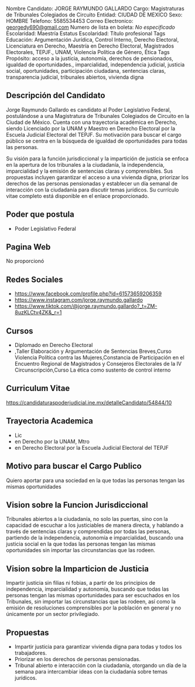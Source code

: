 Nombre Candidato: JORGE RAYMUNDO GALLARDO
Cargo: Magistraturas de Tribunales Colegiados de Circuito
Entidad: CIUDAD DE MEXICO
Sexo: HOMBRE
Telefono: 5585534453
Correo Electronico: georgedy690@gmail.com
Numero de lista en boleta: *No especificado*
Escolaridad: Maestría
Estatus Escolaridad: Título profesional
Tags Educación: Argumentación Jurídica, Control Interno, Derecho Electoral, Licenciatura en Derecho, Maestría en Derecho Electoral, Magistrados Electorales, TEPJF., UNAM, Violencia Política de Género, Ética
Tags Propósito: acceso a la justicia, autonomía, derechos de pensionados, igualdad de oportunidades., imparcialidad, independencia judicial, justicia social, oportunidades, participación ciudadana, sentencias claras, transparencia judicial, tribunales abiertos, vivienda digna


## Descripción del Candidato 

Jorge Raymundo Gallardo es candidato al Poder Legislativo Federal, postulándose a una Magistratura de Tribunales Colegiados de Circuito en la Ciudad de México. Cuenta con una trayectoria académica en Derecho, siendo Licenciado por la UNAM y Maestro en Derecho Electoral por la Escuela Judicial Electoral del TEPJF. Su motivación para buscar el cargo público se centra en la búsqueda de igualdad de oportunidades para todas las personas.

Su visión para la función jurisdiccional y la impartición de justicia se enfoca en la apertura de los tribunales a la ciudadanía, la independencia, imparcialidad y la emisión de sentencias claras y comprensibles. Sus propuestas incluyen garantizar el acceso a una vivienda digna, priorizar los derechos de las personas pensionadas y establecer un día semanal de interacción con la ciudadanía para discutir temas jurídicos. Su currículo vitae completo está disponible en el enlace proporcionado.


## Poder que postula

- Poder Legislativo Federal


## Pagina Web

No proporcionó


## Redes Sociales

- https://www.facebook.com/profile.php?id=61573659206359
- https://www.instagram.com/jorge.raymundo.gallardo
- https://www.tiktok.com/@jorge.raymundo.gallardo?_t=ZM-8uzKLCtv4ZK&_r=1


## Cursos

- Diplomado en Derecho Electoral
- ,Taller Elaboración y Argumentación de Sentencias Breves,Curso Violencia Política contra las Mujeres,Constancia de Participación en el Encuentro Regional de Magistrados y Consejeros Electorales de la IV Circunscripción,Curso La ética como sustento de control interno


## Curriculum Vitae

https://candidaturaspoderjudicial.ine.mx/detalleCandidato/54844/10


## Trayectoria Academica

- Lic
- en Derecho por la UNAM, Mtro
- en Derecho Electoral por la Escuela Judicial Electoral del TEPJF


## Motivo para buscar el Cargo Publico

Quiero aportar para una sociedad en la que todas las personas tengan las mismas oportunidades


## Vision sobre la Funcion Jurisdiccional

Tribunales abiertos a la ciudadanía, no solo las puertas, sino con la capacidad de escuchar a los justiciables de manera directa, y hablando a través de sentencias claras y comprendidas por todas las personas, partiendo de la independencia, autonomía e imparcialidad, buscando una justicia social en la que todas las personas tengan las mismas oportunidades sin importar las circunstancias que las rodeen.


## Vision sobre la Imparticion de Justicia

Impartir justicia sin filias ni fobias, a partir de los principios de independencia, imparcialidad y autonomía, buscando que todas las personas tengan las mismas oportunidades para ser escuchados en los Tribunales, sin importar las circunstancias que las rodeen, así como la emisión de resoluciones comprensibles por la población en general y no únicamente por un sector privilegiado.


## Propuestas

- Impartir justicia para garantizar vivienda digna para todas y todos los trabajadores.
- Priorizar en los derechos de personas pensionadas.
- Tribunal abierto e interacción con la ciudadanía, otorgando un día de la semana para intercambiar ideas con la ciudadanía sobre temas jurídicos.

